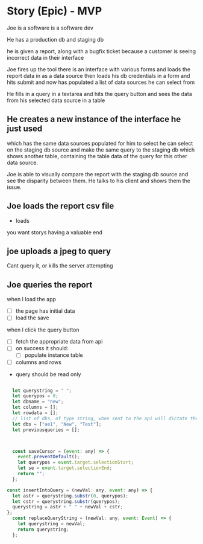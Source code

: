 # Story (Epic) - MVP

Joe is a software is a software dev

He has a production db and staging db

he is given a report, along with a bugfix ticket
because a customer is seeing incorrect data in their interface

Joe fires up the tool
there is an interface with various forms
and loads the report data in as a data source
then loads his db credentials in a form and hits submit
and now has populated a list of data sources he can select from

He fills in a query in a textarea and hits the query button
and sees the data from his selected data source in a table

## He creates a new instance of the interface he just used

which has the same data sources populated for him to select
he can select on the staging db source
and make the same query to the staging db
which shows another table, containing the table data of the query for this other data source.


<!-- The valuable final product -->

Joe is able to visually compare the report with the staging db source and see the disparity between them.  He talks to his client and shows them the issue.



## Joe loads the report csv file
- loads 

you want storys having a valuable end

## joe uploads a jpeg to query

Cant query it, or kills the server attempting

## Joe queries the report




when I load the app
  - [ ] the page has initial data
  - [ ] load the save

when I click the query button
- [ ]  fetch the appropriate data from api
- [ ] on success  it should:
  - [ ]  populate instance table
- [ ]  columns and rows

- query should be read only
```js

  let querystring = " ";
  let querypos = 0;
  let dbname = "new";
  let columns = [];
  let rowdata = [];
  // list of dbs, of type string, when sent to the api will dictate the db to read from
  let dbs = ["ae1", "New", "Test"];
  let previousqueries = [];



  const saveCursor = (event: any) => {
    event.preventDefault();
    let querypos = event.target.selectionStart;
    let se = event.target.selectionEnd;
    return "";
  };

const insertIntoQuery = (newVal: any, event: any) => {
  let astr = querystring.substr(0, querypos);
  let cstr = querystring.substr(querypos);
  querystring = astr + " " + newVal + cstr;
};
  const replaceQueryString = (newVal: any, event: Event) => {
    let querystring = newVal;
    return querystring;
  };
```

